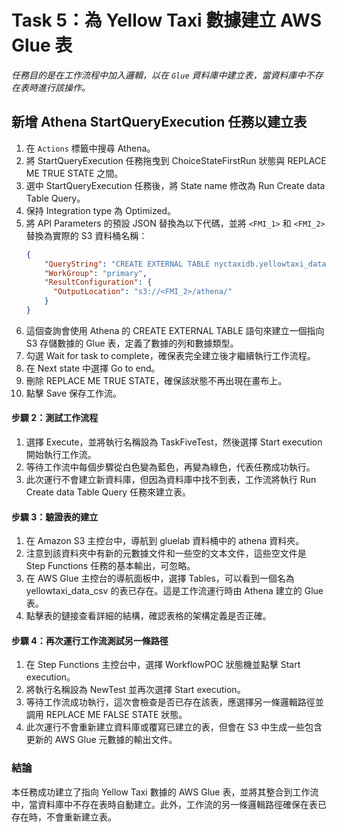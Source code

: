 # Task 5：為 Yellow Taxi 數據建立 AWS Glue 表

_任務目的是在工作流程中加入邏輯，以在 `Glue` 資料庫中建立表，當資料庫中不存在表時進行該操作。_

## 新增 Athena StartQueryExecution 任務以建立表

1. 在 `Actions` 標籤中搜尋 Athena。
2. 將 StartQueryExecution 任務拖曳到 ChoiceStateFirstRun 狀態與 REPLACE ME TRUE STATE 之間。
3. 選中 StartQueryExecution 任務後，將 State name 修改為 Run Create data Table Query。
4. 保持 Integration type 為 Optimized。
5. 將 API Parameters 的預設 JSON 替換為以下代碼，並將 `<FMI_1>` 和 `<FMI_2>` 替換為實際的 S3 資料桶名稱：
   ```json
   {
       "QueryString": "CREATE EXTERNAL TABLE nyctaxidb.yellowtaxi_data_csv(  vendorid bigint,   tpep_pickup_datetime string,   tpep_dropoff_datetime string,   passenger_count bigint,   trip_distance double,   ratecodeid bigint,   store_and_fwd_flag string,   pulocationid bigint,   dolocationid bigint,   payment_type bigint,   fare_amount double,   extra double,   mta_tax double,   tip_amount double,   tolls_amount double,   improvement_surcharge double,   total_amount double,   congestion_surcharge double) ROW FORMAT DELIMITED   FIELDS TERMINATED BY ',' STORED AS INPUTFORMAT   'org.apache.hadoop.mapred.TextInputFormat' OUTPUTFORMAT   'org.apache.hadoop.hive.ql.io.HiveIgnoreKeyTextOutputFormat' LOCATION  's3://<FMI_1>/nyctaxidata/data/' TBLPROPERTIES (  'skip.header.line.count'='1')",
       "WorkGroup": "primary",
       "ResultConfiguration": {
         "OutputLocation": "s3://<FMI_2>/athena/"
       }
   }
   ```
6. 這個查詢會使用 Athena 的 CREATE EXTERNAL TABLE 語句來建立一個指向 S3 存儲數據的 Glue 表，定義了數據的列和數據類型。
7. 勾選 Wait for task to complete，確保表完全建立後才繼續執行工作流程。
8. 在 Next state 中選擇 Go to end。
9. 刪除 REPLACE ME TRUE STATE，確保該狀態不再出現在畫布上。
10. 點擊 Save 保存工作流。

#### 步驟 2：測試工作流程

1. 選擇 Execute，並將執行名稱設為 TaskFiveTest，然後選擇 Start execution 開始執行工作流。
2. 等待工作流中每個步驟從白色變為藍色，再變為綠色，代表任務成功執行。
3. 此次運行不會建立新資料庫，但因為資料庫中找不到表，工作流將執行 Run Create data Table Query 任務來建立表。

#### 步驟 3：驗證表的建立

1. 在 Amazon S3 主控台中，導航到 gluelab 資料桶中的 athena 資料夾。
2. 注意到該資料夾中有新的元數據文件和一些空的文本文件，這些空文件是 Step Functions 任務的基本輸出，可忽略。
3. 在 AWS Glue 主控台的導航面板中，選擇 Tables，可以看到一個名為 yellowtaxi_data_csv 的表已存在。這是工作流運行時由 Athena 建立的 Glue 表。
4. 點擊表的鏈接查看詳細的結構，確認表格的架構定義是否正確。

#### 步驟 4：再次運行工作流測試另一條路徑

1. 在 Step Functions 主控台中，選擇 WorkflowPOC 狀態機並點擊 Start execution。
2. 將執行名稱設為 NewTest 並再次選擇 Start execution。
3. 等待工作流成功執行，這次會檢查是否已存在該表，應選擇另一條邏輯路徑並調用 REPLACE ME FALSE STATE 狀態。
4. 此次運行不會重新建立資料庫或覆寫已建立的表，但會在 S3 中生成一些包含更新的 AWS Glue 元數據的輸出文件。

### 結論
本任務成功建立了指向 Yellow Taxi 數據的 AWS Glue 表，並將其整合到工作流中，當資料庫中不存在表時自動建立。此外，工作流的另一條邏輯路徑確保在表已存在時，不會重新建立表。